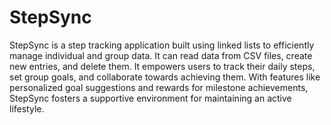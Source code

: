 # StepSync
StepSync is a step tracking application built using linked lists to efficiently manage individual and group data. It can read data from CSV files, create new entries, and delete them. It empowers users to track their daily steps, set group goals, and collaborate towards achieving them. With features like personalized goal suggestions and rewards for milestone achievements, StepSync fosters a supportive environment for maintaining an active lifestyle.
